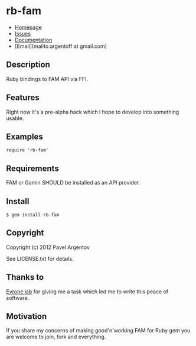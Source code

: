 # rb-fam

* [Homepage](https://github.com/evrone/rb-fam#readme)
* [Issues](https://github.com/evrone/rb-fam/issues)
* [Documentation](http://rubydoc.info/gems/rb-fam/frames)
* [Email](mailto:argentoff at gmail.com)

## Description

Ruby bindings to FAM API via FFI.

## Features

Right now it's a pre-alpha hack which I hope to develop into something usable.

## Examples

    require 'rb-fam'

## Requirements

FAM or Gamin SHOULD be installed as an API provider.

## Install

    $ gem install rb-fam

## Copyright

Copyright (c) 2012 Pavel Argentov

See LICENSE.txt for details.

## Thanks to

[Evrone lab](http://evrone.com/) for giving me a task which led me to
write this peace of software.

## Motivation

If you share my concerns of making good'n'working FAM for Ruby gem you are
welcome to join, fork and everything.
